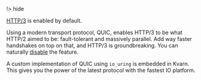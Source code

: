 !> hide

<head>
    <title>HTTP/3 with io_uring | Kvarn</title>
    <meta name="permalinks" content="enabled">
    <meta name="description" content="Web server with HTTP/3 using io_uring">
</head>

[HTTP/3](https://en.wikipedia.org/wiki/HTTP/3) is enabled by default.

Using a modern transport protocol, QUIC, enables HTTP/3 to be what HTTP/2 aimed
to be: fault-tolerant and massively parallel. Add way faster handshakes on top
on that, and HTTP/3 is groundbreaking. You can naturally
[disable](cargo-features.) the feature.

A custom implementation of QUIC using `io_uring` is embedded in Kvarn. This
gives you the power of the latest protocol with the fastest IO platform.
